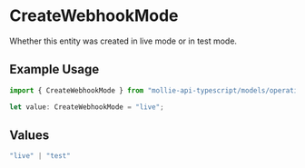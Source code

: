 # CreateWebhookMode

Whether this entity was created in live mode or in test mode.

## Example Usage

```typescript
import { CreateWebhookMode } from "mollie-api-typescript/models/operations";

let value: CreateWebhookMode = "live";
```

## Values

```typescript
"live" | "test"
```